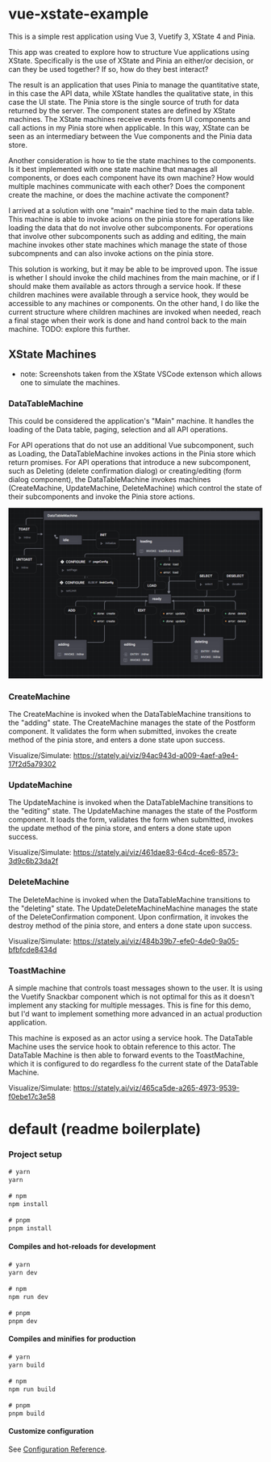 # vue-xstate-example

This is a simple rest application using Vue 3, Vuetify 3, XState 4 and Pinia.

This app was created to explore how to structure Vue applications using XState.
Specifically is the use of XState and Pinia an either/or decision, or can they be used together?
If so, how do they best interact?

The result is an application that uses Pinia to manage the quantitative state, in this case the API
data, while XState handles the qualitative state, in this case the UI state.  The Pinia store is the
single source of truth for data returned by the server.  The component states are defined by XState
machines.  The XState machines receive events from UI components and call actions in my Pinia store
when applicable.  In this way, XState can be seen as an intermediary between the Vue components and the
Pinia data store.

Another consideration is how to tie the state machines to the components.  Is it best implemented with
one state machine that manages all components, or does each component have its own machine? How would
multiple machines communicate with each other?  Does the component create the machine, or does the machine
activate the component?

I arrived at a solution with one "main" machine tied to the main data table.  This machine is able
to invoke acions on the pinia store for operations like loading the data that do not involve other
subcomponents.  For operations that involve other subcomponents such as adding and editing, the main
machine invokes other state machines which manage the state of those subcompnents and can also
invoke actions on the pinia store.

This solution is working, but it may be able to be improved upon.  The issue is whether I should invoke
the child machines from the main machine, or if I should make them available as actors through a service
hook.  If these children machines were available through a service hook, they would be accessible to any machines
or components.  On the other hand, I do like the current structure where children machines are invoked when
needed, reach a final stage when their work is done and hand control back to the main machine.  TODO: explore this further.



## XState Machines
* note: Screenshots taken from the XState VSCode extenson which allows one to simulate the machines.


### DataTableMachine
This could be considered the application's "Main" machine.  It handles the loading of the Data table,
paging, selection and all API operations.

For API operations that do not use an additional Vue subcomponent, such as Loading, the DataTableMachine
invokes actions in the Pinia store which return promises.  For API operations that introduce a new
subcomponent, such as Deleting (delete confirmation dialog) or creating/editing (form dialog component),
the DataTableMachine invokes machines (CreateMachine, UpdateMachine, DeleteMachine) which control the
state of their subcomponents and invoke the Pinia store actions.

![DataTableMachine](docs/assets/images/datatable_machine.png)

### CreateMachine
The CreateMachine is invoked when the DataTableMachine transitions to the "adding" state.  The
CreateMachine manages the state of the Postform component.  It validates the form when submitted,
invokes the create method of the pinia store, and enters a done state upon success.

Visualize/Simulate: https://stately.ai/viz/94ac943d-a009-4aef-a9e4-17f2d5a79302

### UpdateMachine
The UpdateMachine is invoked when the DataTableMachine transitions to the "editing" state.  The
UpdateMachine manages the state of the Postform component.  It loads the form, validates the form
when submitted, invokes the update method of the pinia store, and enters a done state upon success.

Visualize/Simulate: https://stately.ai/viz/461dae83-64cd-4ce6-8573-3d9c6b23da2f

### DeleteMachine
The DeleteMachine is invoked when the DataTableMachine transitions to the "deleting" state.  The
UpdateDeleteMachineMachine manages the state of the DeleteConfirmation component.  Upon confirmation,
it invokes the destroy method of the pinia store, and enters a done state upon success.

Visualize/Simulate: https://stately.ai/viz/484b39b7-efe0-4de0-9a05-bfbfcde8434d

### ToastMachine
A simple machine that controls toast messages shown to the user.  It is using the Vuetify Snackbar component
which is not optimal for this as it doesn't implement any stacking for multiple messages.  This is fine for
this demo, but I'd want to implement something more advanced in an actual production application.

This machine is exposed as an actor using a service hook.  The DataTable Machine uses the service hook to
obtain reference to this actor.  The DataTable Machine is then able to forward events to the ToastMachine,
which it is configured to do regardless fo the current state of the DataTable Machine.

Visualize/Simulate: https://stately.ai/viz/465ca5de-a265-4973-9539-f0ebe17c3e58

# default (readme boilerplate)




### Project setup

```
# yarn
yarn

# npm
npm install

# pnpm
pnpm install
```

#### Compiles and hot-reloads for development

```
# yarn
yarn dev

# npm
npm run dev

# pnpm
pnpm dev
```

#### Compiles and minifies for production

```
# yarn
yarn build

# npm
npm run build

# pnpm
pnpm build
```

#### Customize configuration

See [Configuration Reference](https://vitejs.dev/config/).
